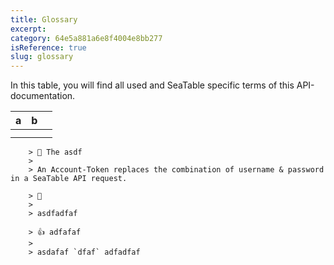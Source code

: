 ```yaml
---
title: Glossary
excerpt: 
category: 64e5a881a6e8f4004e8bb277
isReference: true
slug: glossary
---
```



In this table, you will find all used and SeaTable specific terms of this API-documentation.

| a  | b  |    |
| :- | :- | :- |
|    |    |    |
|    |    |    |


        > 📘 The asdf
        > 
        > An Account-Token replaces the combination of username & password in a SeaTable API request.

        > 🚧
        > 
        > asdfadfaf

        > 👍 adfafaf
        >
        > asdafaf `dfaf` adfadfaf
